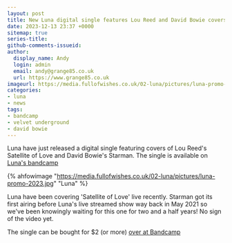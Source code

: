 ```yaml
---
layout: post
title: New Luna digital single features Lou Reed and David Bowie covers
date: 2023-12-13 23:37 +0000
sitemap: true
series-title:
github-comments-issueid:
author:
  display_name: Andy
  login: admin
  email: andy@grange85.co.uk
  url: https://www.grange85.co.uk
imageurl: https://media.fullofwishes.co.uk/02-luna/pictures/luna-promo-2023.jpg
categories:
- luna
- news
tags:
- bandcamp
- velvet underground
- david bowie
---
```

Luna have just released a digital single featuring covers of Lou Reed's Satellite of Love and David Bowie's Starman. The single is available on [Luna's bandcamp](https://luna.bandcamp.com/album/satellite-of-love)

{% ahfowimage "https://media.fullofwishes.co.uk/02-luna/pictures/luna-promo-2023.jpg" "Luna" %}

Luna have been covering 'Satellite of Love' live recently. Starman got its first airing before Luna's live streamed show way back in May 2021 so we've been knowingly waiting for this one for two and a half years! No sign of the video yet.

The single can be bought for $2 (or more) [over at Bandcamp](https://luna.bandcamp.com/album/satellite-of-love) 
